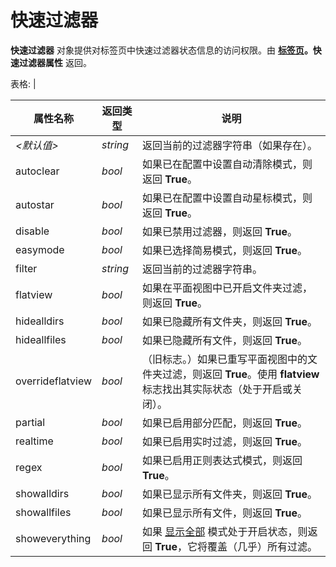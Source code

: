 # 快速过滤器

**快速过滤器** 对象提供对标签页中快速过滤器状态信息的访问权限。由 **[标签页](tab.zh.md)。快速过滤器属性** 返回。

表格: |

**属性名称**|**返回类型**|**说明**
|--|--|--|
|*\<默认值\>* |*string* |返回当前的过滤器字符串（如果存在）。
| autoclear |*bool* |如果已在配置中设置自动清除模式，则返回 **True**。
| autostar |*bool* |如果已在配置中设置自动星标模式，则返回 **True**。
| disable |*bool* |如果已禁用过滤器，则返回 **True**。
| easymode |*bool* |如果已选择简易模式，则返回 **True**。
| filter |*string* |返回当前的过滤器字符串。
| flatview |*bool* |如果在平面视图中已开启文件夹过滤，则返回 **True**。
| hidealldirs |*bool* |如果已隐藏所有文件夹，则返回 **True**。
| hideallfiles |*bool* |如果已隐藏所有文件，则返回 **True**。
| overrideflatview |*bool* |（旧标志。）如果已重写平面视图中的文件夹过滤，则返回 **True**。使用 **flatview** 标志找出其实际状态（处于开启或关闭）。
| partial |*bool* |如果已启用部分匹配，则返回 **True**。
| realtime |*bool* |如果已启用实时过滤，则返回 **True**。
| regex |*bool* |如果已启用正则表达式模式，则返回 **True**。
| showalldirs |*bool* |如果已显示所有文件夹，则返回 **True**。
| showallfiles |*bool* |如果已显示所有文件，则返回 **True**。
| showeverything |*bool* |如果 [显示全部](/Manual/basic_concepts/searching_and_filtering/show_everything.zh.md) 模式处于开启状态，则返回 **True**，它将覆盖（几乎）所有过滤。